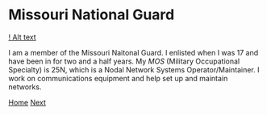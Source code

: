 # Missouri National Guard
[! Alt text](https://www.google.com/imgres?imgurl=https%3A%2F%2Fstatecms.nationalguard.com%2Fstate_logos%2Farng_MO_rgb_color.svg&imgrefurl=https%3A%2F%2Fwww.nationalguard.com%2Fselect-your-state%2FMO&tbnid=dOJeKPt3TNucZM&vet=12ahUKEwiMkMCYjtD2AhUw5IUKHSsMC4wQMygDegUIARDhAQ..i&docid=vgePT6poH5SFtM&w=750&h=800&q=missouri%20national%20guard&ved=2ahUKEwiMkMCYjtD2AhUw5IUKHSsMC4wQMygDegUIARDhAQ)

I am a member of the Missouri Naitonal Guard. I enlisted when I was 17 and have been in for two and a half years. My _MOS_ (Military Occupational Specialty) is 25N, which is a Nodal Network Systems Operator/Maintainer. I work on communications equipment and help set up and maintain networks.


[Home](README.md) [Next](Hobbies.md)
